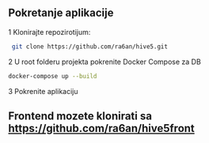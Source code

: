 ## Pokretanje aplikacije

1 Klonirajte repozirotijum:
  ```bash
   git clone https://github.com/ra6an/hive5.git
   ```

2 U root folderu projekta pokrenite Docker Compose za DB
  ```bash
  docker-compose up --build
  ```

3 Pokrenite aplikaciju

## Frontend mozete klonirati sa https://github.com/ra6an/hive5front
